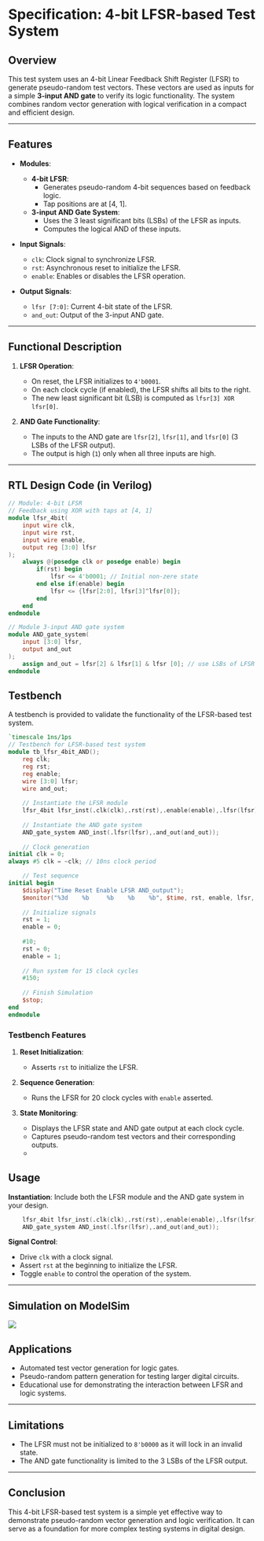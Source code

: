 # **Specification: 4-bit LFSR-based Test System**

## **Overview**
This test system uses an 4-bit Linear Feedback Shift Register (LFSR) to generate pseudo-random test vectors. These vectors are used as inputs for a simple **3-input AND gate** to verify its logic functionality. The system combines random vector generation with logical verification in a compact and efficient design.

---

## **Features**
- **Modules**:
  - **4-bit LFSR**:
     - Generates pseudo-random 4-bit sequences based on feedback logic.
     - Tap positions are at [4, 1].
  - **3-input AND Gate System**:
     - Uses the 3 least significant bits (LSBs) of the LFSR as inputs.
     - Computes the logical AND of these inputs.
- **Input Signals**:
  - `clk`: Clock signal to synchronize LFSR.
  - `rst`: Asynchronous reset to initialize the LFSR.
  - `enable`: Enables or disables the LFSR operation.

- **Output Signals**:
  - `lfsr [7:0]`: Current 4-bit state of the LFSR.
  - `and_out`: Output of the 3-input AND gate.

---

## **Functional Description**
1. **LFSR Operation**:
   - On reset, the LFSR initializes to `4'b0001`.
   - On each clock cycle (if enabled), the LFSR shifts all bits to the right.
   - The new least significant bit (LSB) is computed as `lfsr[3] XOR lfsr[0]`.

2. **AND Gate Functionality**:
   - The inputs to the AND gate are `lfsr[2]`, `lfsr[1]`, and `lfsr[0]` (3 LSBs of the LFSR output).
   - The output is high (`1`) only when all three inputs are high.

---
## RTL Design Code (in Verilog)
```Verilog
// Module: 4-bit LFSR
// Feedback using XOR with taps at [4, 1]
module lfsr_4bit(
	input wire clk,
	input wire rst,
	input wire enable,
	output reg [3:0] lfsr
);
	always @(posedge clk or posedge enable) begin
		if(rst) begin
			lfsr <= 4'b0001; // Initial non-zere state
		end else if(enable) begin 
			lfsr <= {lfsr[2:0], lfsr[3]^lfsr[0]};
		end 
	end
endmodule

// Module 3-input AND gate system
module AND_gate_system(
	input [3:0] lfsr,
	output and_out
);
	assign and_out = lfsr[2] & lfsr[1] & lfsr [0]; // use LSBs of LFSR as inputs to AND gate. 
endmodule 
```
## **Testbench**
A testbench is provided to validate the functionality of the LFSR-based test system.
```Verilog
`timescale 1ns/1ps
// Testbench for LFSR-based test system 
module tb_lfsr_4bit_AND();
	reg clk;
	reg rst;
	reg enable;
	wire [3:0] lfsr;
	wire and_out;
	
	// Instantiate the LFSR module 
	lfsr_4bit lfsr_inst(.clk(clk),.rst(rst),.enable(enable),.lfsr(lfsr));
	
	// Instantiate the AND gate system 
	AND_gate_system AND_inst(.lfsr(lfsr),.and_out(and_out));
	
	// Clock generation
initial clk = 0;
always #5 clk = ~clk; // 10ns clock period

	// Test sequence
initial begin 
	$display("Time Reset Enable LFSR AND_output");
	$monitor("%3d    %b     %b    %b    %b", $time, rst, enable, lfsr, and_out);
	
	// Initialize signals
	rst = 1;
	enable = 0;
	
	#10; 
	rst = 0;
	enable = 1;
	
	// Run system for 15 clock cycles
	#150;
	
	// Finish Simulation
	$stop;
end
endmodule 
```
### Testbench Features
1. **Reset Initialization**:
   - Asserts `rst` to initialize the LFSR.

2. **Sequence Generation**:
   - Runs the LFSR for 20 clock cycles with `enable` asserted.

3. **State Monitoring**:
   - Displays the LFSR state and AND gate output at each clock cycle.
   - Captures pseudo-random test vectors and their corresponding outputs.
   - 
## **Usage**
**Instantiation**: Include both the LFSR module and the AND gate system in your design.

```verilog
    lfsr_4bit lfsr_inst(.clk(clk),.rst(rst),.enable(enable),.lfsr(lfsr));
    AND_gate_system AND_inst(.lfsr(lfsr),.and_out(and_out));
```

**Signal Control**:
   - Drive `clk` with a clock signal.
   - Assert `rst` at the beginning to initialize the LFSR.
   - Toggle `enable` to control the operation of the system.

---
## Simulation on ModelSim
<img src="media/lfsr_4bit"/>

## **Applications**
- Automated test vector generation for logic gates.
- Pseudo-random pattern generation for testing larger digital circuits.
- Educational use for demonstrating the interaction between LFSR and logic systems.

---

## **Limitations**
- The LFSR must not be initialized to `8'b0000` as it will lock in an invalid state.
- The AND gate functionality is limited to the 3 LSBs of the LFSR output.

---

## **Conclusion**
This 4-bit LFSR-based test system is a simple yet effective way to demonstrate pseudo-random vector generation and logic verification. It can serve as a foundation for more complex testing systems in digital design.

